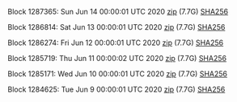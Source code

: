 Block 1287365: Sun Jun 14 00:00:01 UTC 2020 [zip](https://dash-bootstrap.ams3.digitaloceanspaces.com/mainnet/2020-06-14/bootstrap.dat.zip) (7.7G) [SHA256](https://dash-bootstrap.ams3.digitaloceanspaces.com/mainnet/2020-06-14/sha256.txt)

Block 1286814: Sat Jun 13 00:00:01 UTC 2020 [zip](https://dash-bootstrap.ams3.digitaloceanspaces.com/mainnet/2020-06-13/bootstrap.dat.zip) (7.7G) [SHA256](https://dash-bootstrap.ams3.digitaloceanspaces.com/mainnet/2020-06-13/sha256.txt)

Block 1286274: Fri Jun 12 00:00:01 UTC 2020 [zip](https://dash-bootstrap.ams3.digitaloceanspaces.com/mainnet/2020-06-12/bootstrap.dat.zip) (7.7G) [SHA256](https://dash-bootstrap.ams3.digitaloceanspaces.com/mainnet/2020-06-12/sha256.txt)

Block 1285719: Thu Jun 11 00:00:02 UTC 2020 [zip](https://dash-bootstrap.ams3.digitaloceanspaces.com/mainnet/2020-06-11/bootstrap.dat.zip) (7.7G) [SHA256](https://dash-bootstrap.ams3.digitaloceanspaces.com/mainnet/2020-06-11/sha256.txt)

Block 1285171: Wed Jun 10 00:00:01 UTC 2020 [zip](https://dash-bootstrap.ams3.digitaloceanspaces.com/mainnet/2020-06-10/bootstrap.dat.zip) (7.7G) [SHA256](https://dash-bootstrap.ams3.digitaloceanspaces.com/mainnet/2020-06-10/sha256.txt)

Block 1284625: Tue Jun  9 00:00:01 UTC 2020 [zip](https://dash-bootstrap.ams3.digitaloceanspaces.com/mainnet/2020-06-09/bootstrap.dat.zip) (7.7G) [SHA256](https://dash-bootstrap.ams3.digitaloceanspaces.com/mainnet/2020-06-09/sha256.txt)
